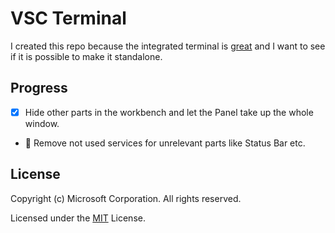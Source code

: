 # VSC Terminal
I created this repo because the integrated terminal is [great](https://github.com/Microsoft/vscode/issues/34442) and I want to see if it is possible to make it standalone.

## Progress
* [x] Hide other parts in the workbench and let the Panel take up the whole window.
* :runner: Remove not used services for unrelevant parts like Status Bar etc.

## License

Copyright (c) Microsoft Corporation. All rights reserved.

Licensed under the [MIT](LICENSE.txt) License.
